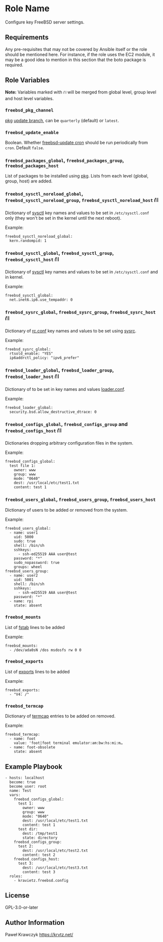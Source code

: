 Role Name
=========

Configure key FreeBSD server settings.

Requirements
------------

Any pre-requisites that may not be covered by Ansible itself or the role should be mentioned here. For instance, if the role uses the EC2 module, it may be a good idea to mention in this section that the boto package is required.

Role Variables
--------------
**Note:** Variables marked with `⛙` will be merged from global level, group level and host level variables.

### `freebsd_pkg_channel`

[pkg](https://man.freebsd.org/cgi/man.cgi?query=pkg&apropos=0&sektion=8&manpath=FreeBSD+13.2-RELEASE+and+Ports&arch=default&format=html) [update branch](https://wiki.freebsd.org/Ports/QuarterlyBranch), can be `quarterly` (default) or `latest`.

### `freebsd_update_enable`

Boolean. Whether [freebsd-update cron](https://man.freebsd.org/cgi/man.cgi?query=freebsd-update&apropos=0&sektion=8&manpath=FreeBSD+13.2-RELEASE+and+Ports&arch=default&format=html) should be run periodically from `cron`. Default `false`.

### `freebsd_packages_global`, `freebsd_packages_group`, `freebsd_packages_host`

List of packages to be installed using [pkg](https://man.freebsd.org/cgi/man.cgi?query=pkg&apropos=0&sektion=8&manpath=FreeBSD+13.2-RELEASE+and+Ports&arch=default&format=html). Lists from each level (global, group, host) are added.

### `freebsd_sysctl_noreload_global`, `freebsd_sysctl_noreload_group`, `freebsd_sysctl_noreload_host` ⛙

Dictionary of [sysctl](https://man.freebsd.org/cgi/man.cgi?sysctl(8)) key names and values to be set in `/etc/sysctl.conf` only (they won't be set in the kernel until the next reboot).

Example:

```
freebsd_sysctl_noreload_global:
  kern.randompid: 1
```

### `freebsd_sysctl_global`, `freebsd_sysctl_group`, `freebsd_sysctl_host` ⛙

Dictionary of [sysctl](https://man.freebsd.org/cgi/man.cgi?sysctl(8)) key names and values to be set in `/etc/sysctl.conf` and in kernel.

Example:

```
freebsd_sysctl_global:
  net.inet6.ip6.use_tempaddr: 0
```

### `freebsd_sysrc_global`, `freebsd_sysrc_group`, `freebsd_sysrc_host` ⛙

Dictionary of [rc.conf](https://man.freebsd.org/cgi/man.cgi?query=rc.conf&sektion=5&apropos=0&manpath=FreeBSD+13.2-RELEASE+and+Ports) key names and values to be set using [sysrc](https://man.freebsd.org/cgi/man.cgi?query=sysrc&sektion=8&format=html).

Example:

```
freebsd_sysrc_global:
  rtsold_enable: "YES"
  ip6addrctl_policy: "ipv6_prefer"
```

### `freebsd_loader_global`, `freebsd_loader_group`, `freebsd_loader_host` ⛙

Dictionary of to be set in key names and values [loader.conf](https://man.freebsd.org/cgi/man.cgi?query=loader.conf&sektion=5&apropos=0&manpath=FreeBSD+13.1-RELEASE+and+Ports).

Example:

```
freebsd_loader_global:
  security.bsd.allow_destructive_dtrace: 0
```


### `freebsd_configs_global`, `freebsd_configs_group` and `freebsd_configs_host` ⛙

Dictionaries dropping arbitrary configuration files in the system.

Example:

```
freebsd_configs_global:
  test file 1:
    owner: www
    group: www
    mode: "0640"
    dest: /usr/local/etc/test1.txt
    content: test 1
```

### `freebsd_users_global`, `freebsd_users_group`, `freebsd_users_host`

Dictionary of users to be added or removed from the system.

Example:

```
freebsd_users_global:
  - name: user1
    uid: 5000
    sudo: true
    shell: /bin/sh
    sshkeys:
      - ssh-ed25519 AAA user@test
    password: "*"
    sudo_nopassword: true
    groups: wheel
freebsd_users_group:
  - name: user2
    uid: 5001
    shell: /bin/sh
    sshkeys:
      - ssh-ed25519 AAA user@test
    password: "*"
  - name: rpi
    state: absent
```

### `freebsd_mounts`

List of [fstab](https://man.freebsd.org/cgi/man.cgi?query=fstab&sektion=&n=1) lines to be added

Example:

```
freebsd_mounts:
  - /dev/ada0sN /dos msdosfs rw 0 0
```

### `freebsd_exports`

List of [exports](https://man.freebsd.org/cgi/man.cgi?query=exports&apropos=0&sektion=0&manpath=FreeBSD+13.2-RELEASE+and+Ports&arch=default&format=html) lines to be added

Example:

```
freebsd_exports:
  - "V4: /"
```

### `freebsd_termcap`

Dictionary of [termcap](https://man.freebsd.org/cgi/man.cgi?query=termcap&apropos=0&sektion=5&manpath=FreeBSD+13.2-RELEASE+and+Ports&arch=default&format=html) entries to be added on removed.

Example:

```
freebsd_termcap:
  - name: foot
    value: 'foot|foot terminal emulator:am:bw:hs:mi:m…
  - name: foot-obsolete
    state: absent
```


Example Playbook
----------------

```
- hosts: localhost
  become: true
  become_user: root
  name: Test
  vars:
    freebsd_configs_global:
      test 1:
        owner: www
        group: www
        mode: "0640"
        dest: /usr/local/etc/test1.txt
        content: test 1
      test dir:
        dest: /tmp/test1
        state: directory
    freebsd_configs_group:
      test 2:
        dest: /usr/local/etc/test2.txt
        content: test 2
    freebsd_configs_host:
      test 3:
        dest: /usr/local/etc/test3.txt
        content: test 3
  roles:
    - kravietz.freebsd.config
```

License
-------

GPL-3.0-or-later

Author Information
------------------

Paweł Krawczyk https://krvtz.net/